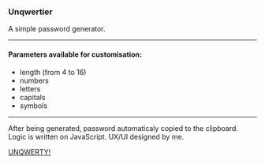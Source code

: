 ### Unqwertier
A simple password generator. 
***
#### Parameters available for customisation: 
* length (from 4 to 16) 
* numbers
* letters
* capitals
* symbols
***
After being generated, password automaticaly copied to the clipboard. 
Logic is written on JavaScript. 
UX/UI designed by me.

[UNQWERTY!](https://kvrdv.github.io/unqwertier/)